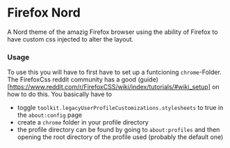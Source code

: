 # Firefox Nord

A Nord theme of the amazig Firefox browser using the ability of Firefox to have custom css injected to alter the layout.

### Usage

To use this you will have to first have to set up a funtcioning ``chrome``-Folder. The FirefoxCss reddit community has a good (guide)[https://www.reddit.com/r/FirefoxCSS/wiki/index/tutorials/#wiki_setup] on how to do this. You basically have to

- toggle ``toolkit.legacyUserProfileCustomizations.stylesheets`` to true in the ``about:config`` page
- create a ``chrome`` folder in your profile directory
- the profile directory can be found by going to ``about:profiles`` and then opening the root directory of the profile used (probably the default one)
